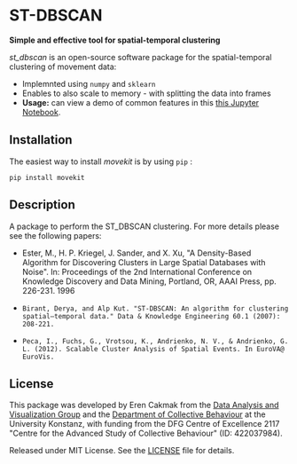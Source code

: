 # ST-DBSCAN

**Simple and effective tool for spatial-temporal clustering**

*st_dbscan* is an open-source software package for the spatial-temporal clustering of movement data:

- Implemnted using `numpy` and `sklearn`
- Enables to also scale to memory - with splitting the data into frames
- __Usage:__ can view a demo of common features in this
[this Jupyter Notebook](/demo/demo.ipynb).

## Installation
The easiest way to install *movekit* is by using `pip` :

    pip install movekit

## Description

A package to perform the ST_DBSCAN clustering. For more details please see the following papers: 

*  Ester, M., H. P. Kriegel, J. Sander, and X. Xu, "A Density-Based Algorithm for Discovering Clusters in Large Spatial Databases with Noise". In: Proceedings of the 2nd International Conference on Knowledge Discovery and Data Mining, Portland, OR, AAAI Press, pp. 226-231. 1996

*     Birant, Derya, and Alp Kut. "ST-DBSCAN: An algorithm for clustering spatial–temporal data." Data & Knowledge Engineering 60.1 (2007): 208-221.
    
*     Peca, I., Fuchs, G., Vrotsou, K., Andrienko, N. V., & Andrienko, G. L. (2012). Scalable Cluster Analysis of Spatial Events. In EuroVA@ EuroVis.


## License
This package was developed by Eren Cakmak from the [Data Analysis and Visualization Group](https://www.vis.uni-konstanz.de/) and the [Department of Collective Behaviour](http://collectivebehaviour.com) at the University Konstanz, with funding from the DFG Centre of Excellence 2117 "Centre for the Advanced Study of Collective Behaviour" (ID: 422037984).

Released under MIT License. See the [LICENSE](LICENSE) file for details.
